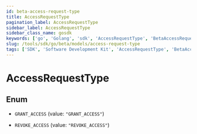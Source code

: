 ```yaml
---
id: beta-access-request-type
title: AccessRequestType
pagination_label: AccessRequestType
sidebar_label: AccessRequestType
sidebar_class_name: gosdk
keywords: ['go', 'Golang', 'sdk', 'AccessRequestType', 'BetaAccessRequestType'] 
slug: /tools/sdk/go/beta/models/access-request-type
tags: ['SDK', 'Software Development Kit', 'AccessRequestType', 'BetaAccessRequestType']
---
```


# AccessRequestType

## Enum


* `GRANT_ACCESS` (value: `"GRANT_ACCESS"`)

* `REVOKE_ACCESS` (value: `"REVOKE_ACCESS"`)


